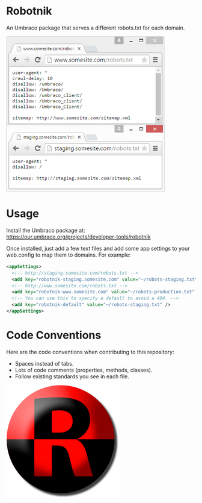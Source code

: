 # Robotnik
An Umbraco package that serves a different robots.txt for each domain.

![Example](assets/images/robots.png?raw=true "Example")

# Usage
Install the Umbraco package at: https://our.umbraco.org/projects/developer-tools/robotnik

Once installed, just add a few text files and add some app settings to your web.config to map them to domains. For example:
```xml
<appSettings>
  <!-- http://staging.somesite.com/robots.txt -->
  <add key="robotnik-staging.somesite.com" value="~/robots-staging.txt" />
  <!-- http://www.somesite.com/robots.txt -->
  <add key="robotnik-www.somesite.com" value="~/robots-production.txt" />
  <!-- You can use this to specify a default to avoid a 404. -->
  <add key="robotnik-default" value="~/robots-staging.txt" />
</appSettings>
```

# Code Conventions
Here are the code conventions when contributing to this repository:
* Spaces instead of tabs.
* Lots of code comments (properties, methods, classes).
* Follow existing standards you see in each file.

![Robotnik Logo](assets/images/robotnik-logo.png?raw=true "Robotnik Logo")